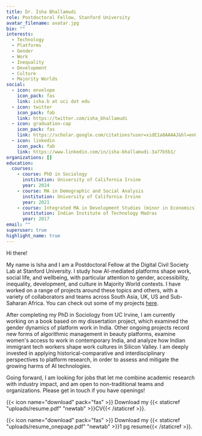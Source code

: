 ```yaml
---
title: Dr. Isha Bhallamudi
role: Postdoctoral Fellow, Stanford University
avatar_filename: avatar.jpg
bio: ""
interests:
  - Technology
  - Platforms
  - Gender
  - Work
  - Inequality
  - Development
  - Culture
  - Majority Worlds
social:
  - icon: envelope
    icon_pack: fas
    link: isha.b at uci dot edu
  - icon: twitter
    icon_pack: fab
    link: https://twitter.com/isha_bhallamudi
  - icon: graduation-cap
    icon_pack: fas
    link: https://scholar.google.com/citations?user=xidE1a8AAAAJ&hl=en&oi=ao
  - icon: linkedin
    icon_pack: fab
    link: https://www.linkedin.com/in/isha-bhallamudi-3a77b5b1/
organizations: []
education:
  courses:
    - course: PhD in Sociology
      institution: University of California Irvine
      year: 2024
    - course: MA in Demographic and Social Analysis
      institution: University of California Irvine
      year: 2021
    - course: Integrated MA in Development Studies (minor in Economics)
      institution: Indian Institute of Technology Madras
      year: 2017
email: ""
superuser: true
highlight_name: true
---
```

Hi there!

My name is Isha and I am a Postdoctoral Fellow at the Digital Civil Society Lab at Stanford University. I study how AI-mediated platforms shape work, social life, and wellbeing, with particular attention to gender, accessibility, inequality, development, and culture in Majority World contexts. I have worked on a range of projects around these topics and others, with a variety of collaborators and teams across South Asia, UK, US and Sub-Saharan Africa. You can check out some of my projects [here](/#projects). 

After completing my PhD in Sociology from UC Irvine, I am currently working on a book based on my dissertation project, which examined the gender dynamics of platform work in India. Other ongoing projects record new forms of algorithmic management in beauty platforms, examine women's access to work in contemporary India, and analyze how Indian immigrant tech workers shape work cultures in Silicon Valley. I am deeply invested in applying historical-comparative and interdisciplinary perspectives to platform research, in order to assess and mitigate the growing harms of AI technologies.

Going forward, I am looking for jobs that let me combine academic research with industry impact, and am open to non-traditional teams and organizations. Please get in touch if you have openings!

{{< icon name="download" pack="fas" >}} Download my {{< staticref "uploads/resume.pdf" "newtab" >}}CV{{< /staticref >}}.

{{< icon name="download" pack="fas" >}} Download my {{< staticref "uploads/resume_onepage.pdf" "newtab" >}}1 pg resume{{< /staticref >}}.
